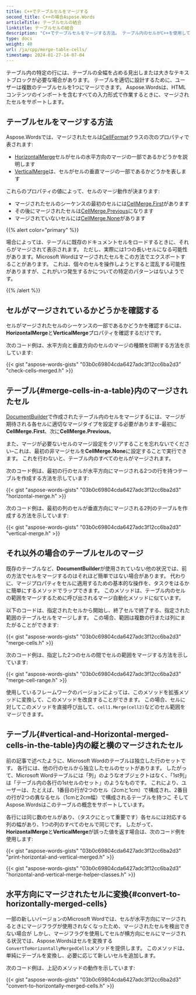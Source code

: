 ```yaml
---
title: C++でテーブルセルをマージする
second_title: C++の場合Aspose.Words
articleTitle: テーブルセルの結合
linktitle: テーブルセルの結合
description: "C++でテーブルセルをマージする方法。 テーブル内のセルがC++を使用してマージされているかどうかを確認します。"
type: docs
weight: 40
url: /ja/cpp/merge-table-cells/
timestamp: 2024-01-27-14-07-04
---
```


テーブル内の特定の行には、テーブルの全幅を占める見出しまたは大きなテキストブロックが必要な場合があります。 テーブルを適切に設計するために、ユーザーは複数のテーブルセルを1つにマージできます。 Aspose.Wordsは、HTMLコンテンツのインポートを含むすべての入力形式で作業するときに、マージされたセルをサポートします。

## テーブルセルをマージする方法

Aspose.Wordsでは、マージされたセルは[CellFormat](https://reference.aspose.com/words/cpp/aspose.words.tables/cellformat/)クラスの次のプロパティで表されます:

- [HorizontalMerge](https://reference.aspose.com/words/cpp/aspose.words.tables/cellformat/get_horizontalmerge/)セルがセルの水平方向のマージの一部であるかどうかを説明します
- [VerticalMerge](https://reference.aspose.com/words/cpp/aspose.words.tables/cellformat/get_verticalmerge/)は、セルがセルの垂直マージの一部であるかどうかを表します

これらのプロパティの値によって、セルのマージ動作が決まります:

- マージされたセルのシーケンスの最初のセルには[CellMerge.First](https://reference.aspose.com/words/cpp/aspose.words.tables/cellmerge/)があります
- その後にマージされたセルは[CellMerge.Previous](https://reference.aspose.com/words/cpp/aspose.words.tables/cellmerge/)になります
- マージされていないセルには[CellMerge.None](https://reference.aspose.com/words/cpp/aspose.words.tables/cellmerge/)があります

{{% alert color="primary" %}}

場合によっては、テーブルに既存のドキュメントセルをロードするときに、それらがマージされて表示されます。 ただし、実際には1つの長いセルになる可能性があります。Microsoft Wordはマージされたセルをこの方法でエクスポートすることがあります。 これは、個々のセルを操作しようとすると混乱する可能性がありますが、これがいつ発生するかについての特定のパターンはないようです。

{{% /alert %}}

## セルがマージされているかどうかを確認する

セルがマージされたセルのシーケンスの一部であるかどうかを確認するには、**HorizontalMerge**と**VerticalMerge**プロパティを確認するだけです。

次のコード例は、水平方向と垂直方向のセルのマージの種類を印刷する方法を示しています:

{{< gist "aspose-words-gists" "03b0c69804cda6427adc3f12cc6ba2d3" "check-cells-merged.h" >}}

## テーブル{#merge-cells-in-a-table}内のマージされたセル

[DocumentBuilder](https://reference.aspose.com/words/cpp/aspose.words/documentbuilder/)で作成されたテーブル内のセルをマージするには、マージが期待される各セルに適切なマージタイプを設定する必要があります–最初に**CellMerge.First**、次に**CellMerge.Previous**。

また、マージが必要ないセルのマージ設定をクリアすることを忘れないでください–これは、最初の非マージセルを**CellMerge.None**に設定することで実行できます。 これを行わないと、テーブル内のすべてのセルがマージされます。

次のコード例は、最初の行のセルが水平方向にマージされる2つの行を持つテーブルを作成する方法を示しています:

{{< gist "aspose-words-gists" "03b0c69804cda6427adc3f12cc6ba2d3" "horizontal-merge.h" >}}

次のコード例は、最初の列のセルが垂直方向にマージされる2列のテーブルを作成する方法を示しています:

{{< gist "aspose-words-gists" "03b0c69804cda6427adc3f12cc6ba2d3" "vertical-merge.h" >}}

## それ以外の場合のテーブルセルのマージ

既存のテーブルなど、**DocumentBuilder**が使用されていない他の状況では、前の方法でセルをマージするのはそれほど簡単ではない場合があります。 代わりに、マージプロパティをセルに適用するための基本的な操作を、タスクをはるかに簡単にするメソッドでラップできます。 このメソッドは、テーブル内のセルの範囲をマージするために呼び出されるマージ自動化メソッドに似ています。

以下のコードは、指定されたセルから開始し、終了セルで終了する、指定された範囲のテーブルセルをマージします。 この場合、範囲は複数の行または列にまたがることができます:

{{< gist "aspose-words-gists" "03b0c69804cda6427adc3f12cc6ba2d3" "merge-cells.h" >}}

次のコード例は、指定した2つのセルの間でセルの範囲をマージする方法を示しています:

{{< gist "aspose-words-gists" "03b0c69804cda6427adc3f12cc6ba2d3" "merge-cell-range.h" >}}

使用しているフレームワークのバージョンによっては、このメソッドを拡張メソッドに変換して、このメソッドを改良することができます。 この場合、セルに対してこのメソッドを直接呼び出して、`cell1.Merge(cell2)`などのセル範囲をマージできます。

## テーブル{#vertical-and-Horizontal-merged-cells-in-the-table}内の縦と横のマージされたセル

前の記事で述べたように、Microsoft Wordのテーブルは独立した行のセットです。 各行には、他の行のセルから独立したセルのセットがあります。 したがって、Microsoft Wordテーブルには「列」のようなオブジェクトはなく、「1st列」は「テーブル内の各行の1stセルのセット」のようなものです。 これにより、ユーザーは、たとえば、1番目の行が2つのセル（2cmと1cm）で構成され、2番目の行が2つの異なるセル（1cmと2cm幅）で構成されるテーブルを持つこ そしてAspose.Wordsはこのテーブルの概念をサポートしています。

各行には同じ数のセルがあり、（タスクにとって重要です）各セルには対応する列の幅があり、1つの列のすべてのセルで同じです。 したがって、**HorizontalMerge**と**VerticalMerge**が誤った値を返す場合は、次のコード例を使用します:

{{< gist "aspose-words-gists" "03b0c69804cda6427adc3f12cc6ba2d3" "print-horizontal-and-vertical-merged.h" >}}

{{< gist "aspose-words-gists" "03b0c69804cda6427adc3f12cc6ba2d3" "horizontal-and-vertical-merge-helper-classes.h" >}}

## 水平方向にマージされたセルに変換{#convert-to-horizontally-merged-cells}

一部の新しいバージョンのMicrosoft Wordでは、セルが水平方向にマージされるときにマージフラグが使用されなくなったため、マージされたセルを検出できない場合が しかし、マージフラグを使用してセルが横方向にセルにマージされる状況では、Aspose.Wordsはセルを変換する`ConvertToHorizontallyMergedCells`メソッドを提供します。 このメソッドは、単純にテーブルを変換し、必要に応じて新しいセルを追加します。

次のコード例は、上記のメソッドの動作を示しています:

{{< gist "aspose-words-gists" "03b0c69804cda6427adc3f12cc6ba2d3" "convert-to-horizontally-merged-cells.h" >}}
